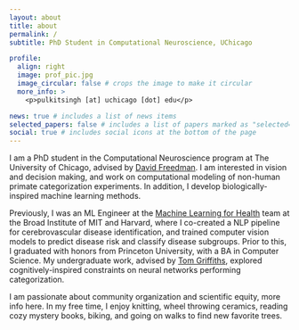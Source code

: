 ```yaml
---
layout: about
title: about
permalink: /
subtitle: PhD Student in Computational Neuroscience, UChicago

profile:
  align: right
  image: prof_pic.jpg
  image_circular: false # crops the image to make it circular
  more_info: >
    <p>pulkitsingh [at] uchicago [dot] edu</p>

news: true # includes a list of news items
selected_papers: false # includes a list of papers marked as "selected={true}"
social: true # includes social icons at the bottom of the page
---
```


I am a PhD student in the Computational Neuroscience program at The University of Chicago, advised by [David Freedman](https://monkeylogic.uchicago.edu/). I am interested in vision and decision making, and work on computational modeling of non-human primate categorization experiments. In addition, I develop biologically-inspired machine learning methods.

Previously, I was an ML Engineer at the [Machine Learning for Health](https://www.broadinstitute.org/ml4h) team at the Broad Institute of MIT and Harvard, where I co-created a NLP pipeline for cerebrovascular disease identification, and trained computer vision models to predict disease risk and classify disease subgroups. Prior to this, I graduated with honors from Princeton University, with a BA in Computer Science. My undergraduate work, advised by [Tom Griffiths](https://cocosci.princeton.edu/tom/index.php), explored cognitively-inspired constraints on neural networks performing categorization.

I am passionate about community organization and scientific equity, more info here. In my free time, I enjoy knitting, wheel throwing ceramics, reading cozy mystery books, biking, and going on walks to find new favorite trees.


